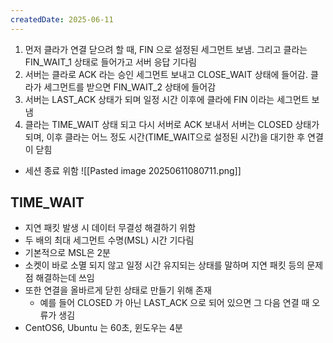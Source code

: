 ```yaml
---
createdDate: 2025-06-11
---
```

1. 먼저 클라가 연결 닫으려 할 때, FIN 으로 설정된 세그먼트 보냄. 그리고 클라는 FIN_WAIT_1 상태로 들어가고 서버 응답 기다림
2. 서버는 클라로 ACK 라는 승인 세그먼트 보내고 CLOSE_WAIT 상태에 들어감. 클라가 세그먼트를 받으면 FIN_WAIT_2 상태에 들어감
3. 서버는 LAST_ACK 상태가 되며 일정 시간 이후에 클라에 FIN 이라는 세그먼트 보냄
4. 클라는 TIME_WAIT 상태 되고 다시 서버로 ACK 보내서 서버는 CLOSED 상태가 되며, 이후 클라는 어느 정도 시간(TIME_WAIT으로 설정된 시간)을 대기한 후 연결이 닫힘
- 세션 종료 위함
![[Pasted image 20250611080711.png]]
## TIME_WAIT
- 지연 패킷 발생 시 데이터 무결성 해결하기 위함
- 두 배의 최대 세그먼트 수명(MSL) 시간 기다림
- 기본적으로 MSL은 2분
- 소켓이 바로 소멸 되지 않고 일정 시간 유지되는 상태를 말하며 지연 패킷 등의 문제점 해결하는데 쓰임
- 또한 연결을 올바르게 닫힌 상태로 만들기 위해 존재
	- 예를 들어 CLOSED 가 아닌 LAST_ACK 으로 되어 있으면 그 다음 연결 때 오류가 생김
- CentOS6, Ubuntu 는 60초, 윈도우는 4분